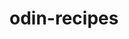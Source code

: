 # odin-recipes
<!-- This is the Recipes project for The Odin Project 
This is to demonstrate the skills learned so far in TOP 
3/08/25>